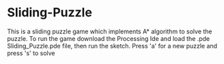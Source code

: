 # Sliding-Puzzle
This is a sliding puzzle game which implements A* algorithm to solve the puzzle. 
To run the game download the Processing Ide and load the .pde Sliding_Puzzle.pde file, then run the sketch. 
Press 'a' for a new puzzle and press 's' to solve
